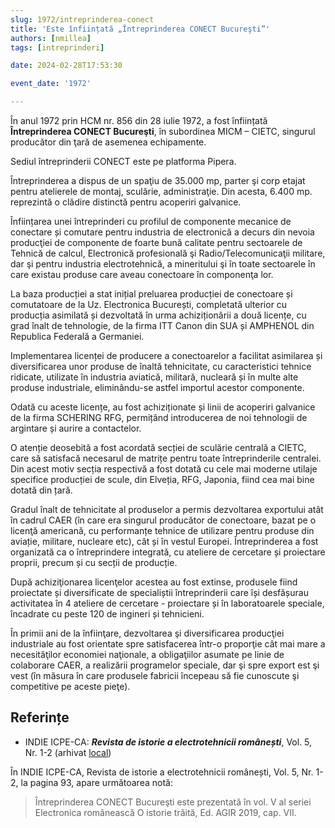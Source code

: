 ```yaml
---
slug: 1972/intreprinderea-conect
title: 'Este înființată „Întreprinderea CONECT Bucureşti”'
authors: [nmillea]
tags: [intreprinderi]

date: 2024-02-28T17:53:30

event_date: '1972'

---
```


În anul 1972 prin HCM nr.
856 din 28 iulie 1972, a fost înființată **Întreprinderea CONECT Bucureşti**, în subordinea MICM – CIETC, singurul producător din ţară de
asemenea echipamente.

<!-- truncate -->

Sediul întreprinderii CONECT este pe platforma Pipera.

Întreprinderea a dispus de un spaţiu de 35.000 mp, parter şi corp etajat pentru
atelierele de montaj, sculărie, administraţie. Din acesta, 6.400 mp. reprezintă o
clădire distinctă pentru acoperiri galvanice.

Înființarea unei întreprinderi cu profilul de componente mecanice de conectare
și comutare pentru industria de electronică a decurs din nevoia producţiei de
componente de foarte bună calitate pentru sectoarele de Tehnică de calcul,
Electronică profesională şi Radio/Telecomunicaţii militare, dar şi pentru industria
electrotehnică, a mineritului şi în toate sectoarele în care existau produse care aveau
conectoare în componenţa lor.

La baza producției a stat inițial preluarea producției de conectoare și
comutatoare de la Uz. Electronica București, completată ulterior cu producția
asimilată și dezvoltată în urma achiziționării a două licențe, cu grad înalt de
tehnologie, de la firma ITT Canon din SUA și AMPHENOL din Republica Federală a
Germaniei.

Implementarea licenței de producere a conectoarelor a facilitat asimilarea și
diversificarea unor produse de înaltă tehnicitate, cu caracteristici tehnice ridicate,
utilizate în industria aviatică, militară, nucleară și în multe alte produse industriale,
eliminându-se astfel importul acestor componente.

Odată cu aceste licențe, au fost achiziționate și linii de acoperiri galvanice de la
firma SCHERING RFG, permițând introducerea de noi tehnologii de argintare și
aurire a contactelor.

O atenție deosebită a fost acordată secției de sculărie centrală a CIETC, care
să satisfacă necesarul de matrițe pentru toate întreprinderile centralei. Din acest
motiv secția respectivă a fost dotată cu cele mai moderne utilaje specifice producției
de scule, din Elveția, RFG, Japonia, fiind cea mai bine dotată din țară.

Gradul înalt de tehnicitate al produselor a permis dezvoltarea exportului atât în
cadrul CAER (în care era singurul producător de conectoare, bazat pe o licenţă
americană, cu performanțe tehnice de utilizare pentru produse din aviație, militare,
nucleare etc), cât și în vestul Europei. Întreprinderea a fost organizată ca o întreprindere integrată, cu ateliere de
cercetare și proiectare proprii, precum și cu secții de producție.

După achiziţionarea licenţelor acestea au fost extinse, produsele fiind
proiectate și diversificate de specialiștii întreprinderii care își desfășurau activitatea
în 4 ateliere de cercetare - proiectare și în laboratoarele speciale, încadrate cu peste
120 de ingineri și tehnicieni.

În primii ani de la înfiinţare, dezvoltarea şi diversificarea producţiei industriale
au fost orientate spre satisfacerea într-o proporţie cât mai mare a necesităţilor
economiei naţionale, a obligaţiilor asumate pe linie de colaborare CAER, a realizării
programelor speciale, dar şi spre export est şi vest (în măsura în care produsele
fabricii începeau să fie cunoscute şi competitive pe aceste pieţe).

## Referințe

- INDIE ICPE-CA: _**Revista de istorie a electrotehnicii românești**_, Vol. 5, Nr. 1-2 (arhivat [local](https://cronica-it.github.io/arhiva/#2019))

În INDIE ICPE-CA, Revista de istorie a electrotehnicii românești, Vol. 5, Nr. 1-2, la pagina 93, apare următoarea notă:

> Întreprinderea CONECT Bucureşti este prezentată în vol. V al seriei Electronica românească O
istorie trăită, Ed. AGIR 2019, cap. VII.
